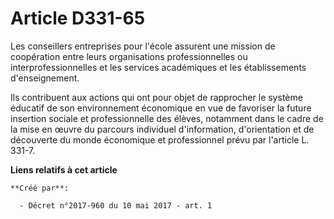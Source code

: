 # Article D331-65

Les conseillers entreprises pour l'école assurent une mission de coopération entre leurs organisations professionnelles ou
interprofessionnelles et les services académiques et les établissements d'enseignement.

Ils contribuent aux actions qui ont pour objet de rapprocher le système éducatif de son environnement économique en vue de
favoriser la future insertion sociale et professionnelle des élèves, notamment dans le cadre de la mise en œuvre du parcours
individuel d'information, d'orientation et de découverte du monde économique et professionnel prévu par l'article L. 331-7.

**Liens relatifs à cet article**

	**Créé par**:

	  - Décret n°2017-960 du 10 mai 2017 - art. 1
